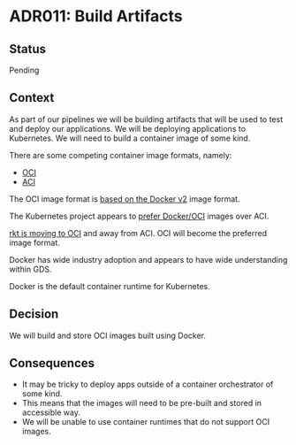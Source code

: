 # ADR011: Build Artifacts

## Status

Pending

## Context

As part of our pipelines we will be building artifacts that will be used to test
and deploy our applications. We will be deploying applications to Kubernetes. We
will need to build a container image of some kind.

There are some competing container image formats, namely:

* [OCI]
* [ACI]

The OCI image format is [based on the Docker v2][oci-standard] image format.

The Kubernetes project appears to [prefer Docker/OCI][k8s-preferance] images
over ACI.

[rkt is moving to OCI][rkt-oci] and away from ACI. OCI will become the preferred
image format.

Docker has wide industry adoption and appears to have wide understanding within
GDS.

Docker is the default container runtime for Kubernetes.

## Decision

We will build and store OCI images built using Docker.

## Consequences

* It may be tricky to deploy apps outside of a container orchestrator of some
  kind.
* This means that the images will need to be pre-built and stored in accessible
  way.
* We will be unable to use container runtimes that do not support OCI images.

[OCI]: https://github.com/opencontainers/image-spec
[ACI]: https://github.com/appc/spec/blob/259c2eebc32df77c016974d5e8eed390d5a81500/spec/aci.md#app-container-image
[oci-standard]: https://blog.docker.com/2017/07/oci-release-of-v1-0-runtime-and-image-format-specifications/
[k8s-preferance]: https://kubernetes.io/blog/2015/05/docker-and-kubernetes-and-appc/
[rkt-oci]: https://github.com/rkt/rkt/blob/03285a7db960311faf887452538b2b8ae4304488/ROADMAP.md#oci-native-support
